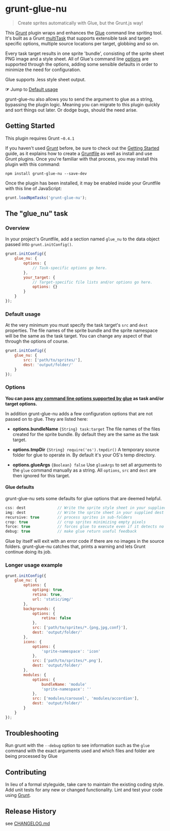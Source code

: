 # grunt-glue-nu

> Create sprites automatically with Glue, but the Grunt.js way!

This [Grunt](http://gruntjs.com/) plugin wraps and enhances the [Glue](https://github.com/jorgebastida/glue) command line
spriting tool. It's built as a Grunt [multiTask](http://gruntjs.com/configuring-tasks#task-configuration-and-targets)
that supports extensible task and target-specific options, multiple source locations per target, globbing and so on.

Every task target results in one sprite 'bundle', consisting of the sprite sheet PNG image and a style sheet.
All of Glue's command line [options](http://glue.readthedocs.org/en/latest/options.html) are supported through the
options, adding some sensible defaults in order to minimize the need for configuration.

Glue supports .less style sheet output.

**☞** Jump to [Default usage](#default-usage)

grunt-glue-nu also allows you to send the argument to glue as a string, bypassing the plugin logic. Meaning you can
migrate to this plugin quickly and sort things out later. Or dodge bugs, should the need arise.


## Getting Started
This plugin requires Grunt `~0.4.1`

If you haven't used [Grunt](http://gruntjs.com/) before, be sure to check out the [Getting Started](http://gruntjs.com/getting-started) guide, as it explains how to create a [Gruntfile](http://gruntjs.com/sample-gruntfile) as well as install and use Grunt plugins. Once you're familiar with that process, you may install this plugin with this command:

```shell
npm install grunt-glue-nu --save-dev
```

Once the plugin has been installed, it may be enabled inside your Gruntfile with this line of JavaScript:

```js
grunt.loadNpmTasks('grunt-glue-nu');
```

## The "glue_nu" task

### Overview
In your project's Gruntfile, add a section named `glue_nu` to the data object passed into `grunt.initConfig()`.

```js
grunt.initConfig({
	glue_nu: {
		options: {
			// Task-specific options go here.
		},
		your_target: {
			// Target-specific file lists and/or options go here.
			options: {}
		}
	}
});
```

### Default usage

At the very minimum you must specify the task target's `src` and `dest` properties.
The file names of the sprite bundle and the sprite namespace will be the same as the task target. You can change any
aspect of that through the options of course.

```js
grunt.initConfig({
	glue_nu: {
		src: ['path/to/sprites/'],
		dest: 'output/folder/'
	}
});
```

### Options

**You can pass [any command line options supported by glue](http://glue.readthedocs.org/en/latest/options.html) as task
and/or target options.**

In addition grunt-glue-nu adds a few configuration options that are not passed on to glue. They are listed here:

- **options.bundleName** `{String} task:target`
	The file names of the files created for the sprite bundle. By default they are the same as the task target.

- **options.tmpDir** `{String} require('os').tmpdir()`
	A temporary source folder for glue to operate in. By default it's your OS's temp directory.

- **options.glueArgs** `{Boolean} false`
	Use `glueArgs` to set all arguments to the `glue` command manually as a string. All `options`, `src` and `dest` are
	then ignored for this target. 


#### Glue defaults

grunt-glue-nu sets some defaults for glue options that are deemed helpful.

```js
css: dest              // Write the sprite style sheet in your supplied dest
img: dest              // Write the sprite sheet in your supplied dest
recursive: true        // process sprites in sub-folders
crop: true             // crop sprites minimizing empty pixels
force: true            // forces glue to execute even if it detects no changes in the input
debug: true            // make glue return useful feedback
```

Glue by itself will exit with an error code if there are no images in the source folders. grunt-glue-nu catches that, prints a
warning and lets Grunt continue doing its job. 

### Longer usage example

```js
grunt.initConfig({
	glue_nu: {
		options: {
			optipng: true,
			retina: true,
			url: 'static/img/'
		},
		backgrounds: {
			options: {
				retina: false
			},
			src: ['path/to/sprites/*.{png,jpg,conf}'],
			dest: 'output/folder/'
		},
		icons: {
			options: {
				'sprite-namespace': 'icon'
			},
			src: ['path/to/sprites/*.png'],
			dest: 'output/folder/'
		},
		modules: {
			options: {
				bundleName: 'module'
				'sprite-namespace': ''
			},
			src: ['modules/carousel', 'modules/accordion'],
			dest: 'output/folder/'
		}
	}
});
```

## Troubleshooting

Run grunt with the `--debug` option to see information such as the `glue` command with the exact arguments used and which files and folder are being processed by Glue

## Contributing
In lieu of a formal styleguide, take care to maintain the existing coding style. Add unit tests for any new or changed functionality. Lint and test your code using [Grunt](http://gruntjs.com/).

## Release History
see [CHANGELOG.md](CHANGELOG.md)


